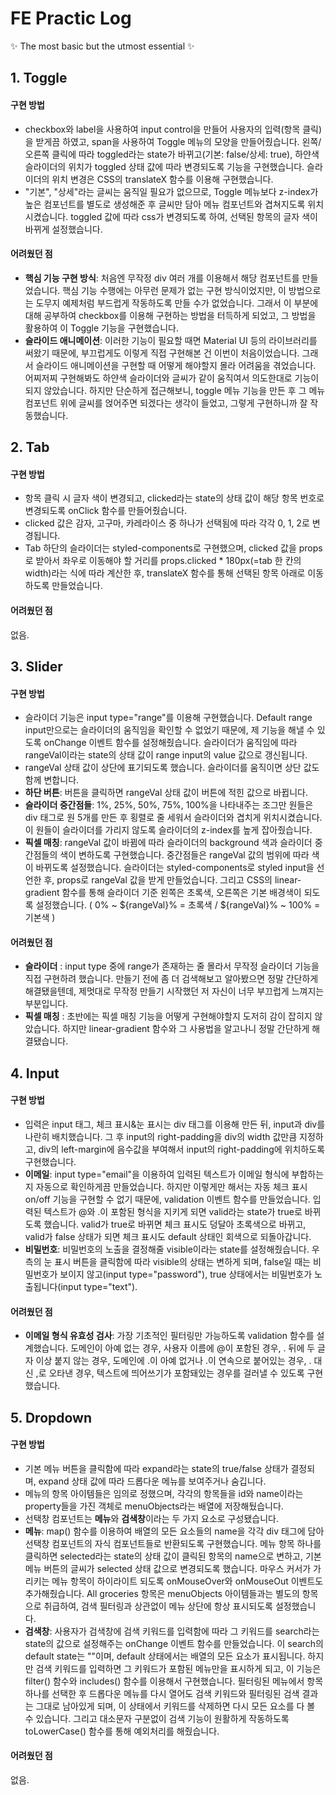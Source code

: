 # FE Practic Log

✨ The most basic but the utmost essential ✨

## 1. Toggle

#### 구현 방법
- checkbox와 label을 사용하여 input control을 만들어 사용자의 입력(항목 클릭)을 받게끔 하였고, span을 사용하여 Toggle 메뉴의 모양을 만들어줬습니다. 왼쪽/오른쪽 클릭에 따라 toggled라는 state가 바뀌고(기본: false/상세: true), 하얀색 슬라이더의 위치가 toggled 상태 값에 따라 변경되도록 기능을 구현했습니다. 슬라이더의 위치 변경은 CSS의 translateX 함수를 이용해 구현했습니다.
- "기본", "상세"라는 글씨는 움직일 필요가 없으므로, Toggle 메뉴보다 z-index가 높은 컴포넌트를 별도로 생성해준 후 글씨만 담아 메뉴 컴포넌트와 겹쳐지도록 위치시켰습니다. toggled 값에 따라 css가 변경되도록 하여, 선택된 항목의 글자 색이 바뀌게 설정했습니다.

#### 어려웠던 점
- **핵심 기능 구현 방식**: 처음엔 무작정 div 여러 개를 이용해서 해당 컴포넌트를 만들었습니다. 핵심 기능 수행에는 아무런 문제가 없는 구현 방식이었지만, 이 방법으로는 도무지 예제처럼 부드럽게 작동하도록 만들 수가 없었습니다. 그래서 이 부분에 대해 공부하여 checkbox를 이용해 구현하는 방법을 터득하게 되었고, 그 방법을 활용하여 이 Toggle 기능을 구현했습니다.
- **슬라이드 애니메이션**: 이러한 기능이 필요할 때면 Material UI 등의 라이브러리를 써왔기 때문에, 부끄럽게도 이렇게 직접 구현해본 건 이번이 처음이었습니다. 그래서 슬라이드 애니메이션을 구현할 때 어떻게 해야할지 몰라 어려움을 겪었습니다. 어찌저찌 구현해봐도 하얀색 슬라이더와 글씨가 같이 움직여서 의도한대로 기능이 되지 않았습니다. 하지만 단순하게 접근해보니, toggle 메뉴 기능을 만든 후 그 메뉴 컴포넌트 위에 글씨를 얹어주면 되겠다는 생각이 들었고, 그렇게 구현하니까 잘 작동했습니다.



## 2. Tab

#### 구현 방법
- 항목 클릭 시 글자 색이 변경되고, clicked라는 state의 상태 값이 해당 항목 번호로 변경되도록 onClick 함수를 만들어줬습니다.
- clicked 값은 감자, 고구마, 카레라이스 중 하나가 선택됨에 따라 각각 0, 1, 2로 변경됩니다.
- Tab 하단의 슬라이더는 styled-components로 구현했으며, clicked 값을 props로 받아서 좌우로 이동해야 할 거리를 props.clicked * 180px(=tab 한 칸의 width)라는 식에 따라 계산한 후, translateX 함수를 통해 선택된 항목 아래로 이동하도록 만들었습니다.

#### 어려웠던 점
없음.


## 3. Slider

#### 구현 방법
- 슬라이더 기능은 input type="range"를 이용해 구현했습니다. Default range input만으로는 슬라이더의 움직임을 확인할 수 없었기 때문에, 제 기능을 해낼 수 있도록 onChange 이벤트 함수를 설정해줬습니다. 슬라이더가 움직임에 따라 rangeVal이라는 state의 상태 값이 range input의 value 값으로 갱신됩니다.
- rangeVal 상태 값이 상단에 표기되도록 했습니다. 슬라이더를 움직이면 상단 값도 함께 변합니다.
- **하단 버튼**: 버튼을 클릭하면 rangeVal 상태 값이 버튼에 적힌 값으로 바뀝니다.
- **슬라이더 중간점들**: 1%, 25%, 50%, 75%, 100%을 나타내주는 조그만 원들은 div 태그로 원 5개를 만든 후 횡렬로 줄 세워서 슬라이더와 겹치게 위치시켰습니다. 이 원들이 슬라이더를 가리지 않도록 슬라이더의 z-index를 높게 잡아줬습니다.
- **픽셀 매칭**: rangeVal 값이 바뀜에 따라 슬라이더의 background 색과 슬라이더 중간점들의 색이 변하도록 구현했습니다. 중간점들은 rangeVal 값의 범위에 따라 색이 바뀌도록 설정했습니다. 슬라이더는 styled-components로 styled input을 선언한 후, props로 rangeVal 값을 받게 만들었습니다. 그리고 CSS의 linear-gradient 함수를 통해 슬라이더 기준 왼쪽은 초록색, 오른쪽은 기본 배경색이 되도록 설정했습니다. ( 0% ~ ${rangeVal}% = 초록색 / ${rangeVal}% ~ 100% = 기본색 )

#### 어려웠던 점
- **슬라이더** : input type 중에 range가 존재하는 줄 몰라서 무작정 슬라이더 기능을 직접 구현하려 했습니다. 만들기 전에 좀 더 검색해보고 알아봤으면 정말 간단하게 해결됐을텐데, 제멋대로 무작정 만들기 시작했던 저 자신이 너무 부끄럽게 느껴지는 부분입니다.
- **픽셀 매칭** : 초반에는 픽셀 매칭 기능을 어떻게 구현해야할지 도저히 감이 잡히지 않았습니다. 하지만 linear-gradient 함수와 그 사용법을 알고나니 정말 간단하게 해결됐습니다.


## 4. Input

#### 구현 방법
- 입력은 input 태그, 체크 표시&눈 표시는 div 태그를 이용해 만든 뒤, input과 div를 나란히 배치했습니다. 그 후 input의 right-padding을 div의 width 값만큼 지정하고, div의 left-margin에 음수값을 부여해서 input의 right-padding에 위치하도록 구현했습니다.
- **이메일**: input type="email"을 이용하여 입력된 텍스트가 이메일 형식에 부합하는지 자동으로 확인하게끔 만들었습니다. 하지만 이렇게만 해서는 자동 체크 표시 on/off 기능을 구현할 수 없기 때문에, validation 이벤트 함수를 만들었습니다. 입력된 텍스트가 @와 .이 포함된 형식을 지키게 되면 valid라는 state가 true로 바뀌도록 했습니다. valid가 true로 바뀌면 체크 표시도 덩달아 초록색으로 바뀌고, valid가 false 상태가 되면 체크 표시도 default 상태인 회색으로 되돌아갑니다.
- **비밀번호**: 비밀번호의 노출을 결정해줄 visible이라는 state를 설정해줬습니다. 우측의 눈 표시 버튼을 클릭함에 따라 visible의 상태는 변하게 되며, false일 때는 비밀번호가 보이지 않고(input type="password"), true 상태에서는 비밀번호가 노출됩니다(input type="text").

#### 어려웠던 점
- **이메일 형식 유효성 검사**: 가장 기초적인 필터링만 가능하도록 validation 함수를 설계했습니다. 도메인이 아예 없는 경우, 사용자 이름에 @이 포함된 경우, . 뒤에 두 글자 이상 붙지 않는 경우, 도메인에 .이 아예 없거나 .이 연속으로 붙어있는 경우, . 대신 ,로 오타낸 경우, 텍스트에 띄어쓰기가 포함돼있는 경우를 걸러낼 수 있도록 구현했습니다. 


## 5. Dropdown

#### 구현 방법
- 기본 메뉴 버튼을 클릭함에 따라 expand라는 state의 true/false 상태가 결정되며, expand 상태 값에 따라 드롭다운 메뉴를 보여주거나 숨깁니다.
- 메뉴의 항목 아이템들은 임의로 정했으며, 각각의 항목들을 id와 name이라는 property들을 가진 객체로 menuObjects라는 배열에 저장해뒀습니다.
- 선택창 컴포넌트는 **메뉴**와 **검색창**이라는 두 가지 요소로 구성됐습니다.
- **메뉴**: map() 함수를 이용하여 배열의 모든 요소들의 name을 각각 div 태그에 담아 선택창 컴포넌트의 자식 컴포넌트들로 반환되도록 구현했습니다. 메뉴 항목 하나를 클릭하면 selected라는 state의 상태 값이 클릭된 항목의 name으로 변하고, 기본 메뉴 버튼의 글씨가 selected 상태 값으로 변경되도록 했습니다. 마우스 커서가 가리키는 메뉴 항목이 하이라이트 되도록 onMouseOver와 onMouseOut 이벤트도 추가해줬습니다. All groceries 항목은 menuObjects 아이템들과는 별도의 항목으로 취급하여, 검색 필터링과 상관없이 메뉴 상단에 항상 표시되도록 설정했습니다.
- **검색창**: 사용자가 검색창에 검색 키워드를 입력함에 따라 그 키워드를 search라는 state의 값으로 설정해주는 onChange 이벤트 함수를 만들었습니다. 이 search의 default state는 ""이며, default 상태에서는 배열의 모든 요소가 표시됩니다. 하지만 검색 키워드를 입력하면 그 키워드가 포함된 메뉴만을 표시하게 되고, 이 기능은 filter() 함수와 includes() 함수를 이용해서 구현했습니다. 필터링된 메뉴에서 항목 하나를 선택한 후 드롭다운 메뉴를 다시 열어도 검색 키워드와 필터링된 검색 결과는 그대로 남아있게 되며, 이 상태에서 키워드를 삭제하면 다시 모든 요소를 다 볼 수 있습니다. 그리고 대소문자 구분없이 검색 기능이 원활하게 작동하도록 toLowerCase() 함수를 통해 예외처리를 해줬습니다.

#### 어려웠던 점
없음.

